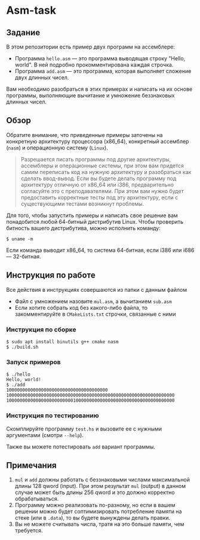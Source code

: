 # Asm-task

## Задание
В этом репозитории есть пример двух программ на ассемблере:
* Программа `hello.asm` — это программа выводящая строку "Hello, world". В ней подробно прокомментирована каждая строчка.
* Программа `add.asm` — это программа, которая выполняет сложение двух длинных чисел.

Вам необходимо разобраться в этих примерах и написать на их основе программы, выполняющие вычитание и умножение беззнаковых длинных чисел.

## Обзор
Обратите внимание, что приведенные примеры заточены на конкретную архитектуру процессора (x86\_64), конкретный ассемблер (`nasm`) и операционную систему (`Linux`).

> Разрешается писать программы под другие архитектуры, ассемблеры и операционные системы, при этом вам придется самим переписать код на нужную архитектуру и разобраться как сделать ввод-вывод. Если вы будете делать программу под архитектуру отличную от x86\_64 или i386, предварительно согласуйте это с преподавателями. При этом вам нужно будет предоставить корректные тесты под эту архитектуру, если с существующими тестами возникнут проблемы.

Для того, чтобы запустить примеры и написать свое решение вам понадобится любой 64-битный дистрибутив Linux. Чтобы проверить битность вашего дистрибутива, можно исполнить команду:
```console
$ uname -m
```
Если команда выводит x86\_64, то система 64-битная, если i386 или i686 — 32-битная.

## Инструкция по работе
Все действия в инструкциях совершаются из папки с данным файлом

* Файл с умножением назовите `mul.asm`, а вычитанием `sub.asm`
* Если хотите собрать код без какого-либо файла, то закомментируйте в `CMakeLists.txt` строчки, связанные с ними

### Инструкция по сборке
```console
$ sudo apt install binutils g++ cmake nasm
$ ./build.sh
```

### Запуск примеров
```console
$ ./hello
Hello, world!
$ ./add
10000000000000000000000000000000000000
100000000000000000000000000000000000000000000000000000000000000
100000000000000000000000010000000000000000000000000000000000000
```

### Инструкция по тестированию
Скомплируйте программу `test.hs` и вызовите ее с нужными аргументами (смотри `--help`).

Также вы можете потестировать `add` вариант программы.

## Примечания
1. `mul` и `add` должны работать с беззнаковыми числами максимальной длины 128 qword (input). При этом результат `mul` (output) в данном случае может быть длины 256 qword и это должно корректно обрабатываться.
2. Программу можно реализовать по-разному, но если в вашем решении можно будет соптимизировать потребление памяти на стеке (или в `.data`), то вы будете вынуждены делать правки.
3. Вы не можете считывать числа, тратя на это больше памяти, чем требуется. 
